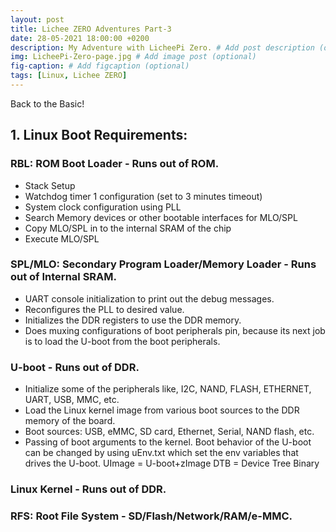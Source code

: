 ```yaml
---
layout: post
title: Lichee ZERO Adventures Part-3
date: 28-05-2021 18:00:00 +0200
description: My Adventure with LicheePi Zero. # Add post description (optional)
img: LicheePi-Zero-page.jpg # Add image post (optional)
fig-caption: # Add figcaption (optional)
tags: [Linux, Lichee ZERO]
---
```


Back to the Basic!  

## 1. Linux Boot Requirements:
### RBL: ROM Boot Loader - Runs out of ROM.  
* Stack Setup
* Watchdog timer 1 configuration (set to 3 minutes timeout)
* System clock configuration using PLL
* Search Memory devices or other bootable interfaces for MLO/SPL
* Copy MLO/SPL in to the internal SRAM of the chip
* Execute MLO/SPL

### SPL/MLO: Secondary Program Loader/Memory Loader - Runs out of Internal SRAM.
* UART console initialization to print out the debug messages.
* Reconfigures the PLL to desired value.
* Initializes the DDR registers to use the DDR memory.
* Does muxing configurations of boot peripherals pin, because its next job is to load the U-boot from the boot peripherals.

### U-boot - Runs out of DDR.
* Initialize some of the peripherals like, I2C, NAND, FLASH, ETHERNET, UART, USB, MMC, etc.
* Load the Linux kernel image from various boot sources to the DDR memory of the board.
* Boot sources: USB, eMMC, SD card, Ethernet, Serial, NAND flash, etc.
* Passing of boot arguments to the kernel.
Boot behavior of the U-boot can be changed by using uEnv.txt which set the env variables that drives the U-boot.
UImage = U-boot+zImage
DTB = Device Tree Binary

### Linux Kernel - Runs out of DDR.
### RFS: Root File System - SD/Flash/Network/RAM/e-MMC.

